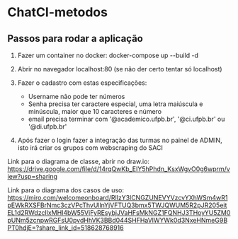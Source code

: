 # ChatCI-metodos

## Passos para rodar a aplicação

1. Fazer um container no docker: docker-compose up --build -d

2. Abrir no navegador localhost:80 (se não der certo tentar só localhost)

3. Fazer o cadastro com estas especificações:
    - Username não pode ter números
    - Senha precisa ter caractere especial, uma letra maiúscula e minúscula, maior que 10 caracteres e número
    - email precisa terminar com '@academico.ufpb.br', '@ci.ufpb.br' ou '@di.ufpb.br'

4. Após fazer o login fazer a integração das turmas no painel de ADMIN, isto irá criar os grupos com webscraping do SACI

Link para o diagrama de classe, abrir no draw.io: https://drive.google.com/file/d/14rqQwKb_EIY5hPhdn_KsxWgvO0g6wprm/view?usp=sharing

Link para o diagrama dos casos de uso: https://miro.com/welcomeonboard/RlIzY3lCNGZUNEVYVzcvYXhWSm4wR1pEWkRXSFBrNmc3czVPcThvUllnYjVFTUQ3bmx5TWJQWUM5R2pJR205eitEL1d2RWdzclIxMHI4bW55VjFyREsybjJVaHFsMkNGZ1FQNHJ3THoyYU5ZM0pUNm5zcnpwRGFsU0pvdHhVK3BBd044SHFHaVlWYWk0d3NxeHNmeG9BPT0hdjE=?share_link_id=518628768916
